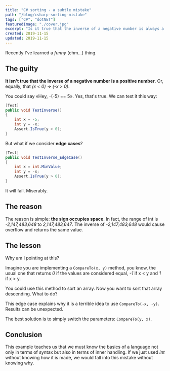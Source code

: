 ```yaml
---
title: "C# sorting - a subtle mistake"
path: "/blog/csharp-sorting-mistake"
tags: ["C#", "dotNET"]
featuredImage: "./cover.jpg"
excerpt: "Is it true that the inverse of a negative number is always a positive number? If you think it's true, you might get a subtle error while implementing comparison."
created: 2019-11-15
updated: 2019-11-15
---
```


Recently I've learned a _funny_ (ehm...) thing.

## The guilty

__It isn't true that the inverse of a negative number is a positive number__. Or, equally, that _(x < 0) => (-x > 0)_.

You could say «Hey, -(-5) == 5». Yes, that's true. 
We can test it this way:

```cs
[Test]
public void TestInverse()
{
    int x = -5;
    int y = -x;
    Assert.IsTrue(y > 0);
}
```

But what if we consider __edge cases__? 

```cs
[Test]
public void TestInverse_EdgeCase()
{
    int x = int.MinValue;
    int y = -x;
    Assert.IsTrue(y > 0);
}
```

It will fail. Miserably.

## The reason

The reason is simple: __the sign occupies space__.
In fact, the range of int is _-2,147,483,648_ to _2,147,483,647_. The inverse of _-2,147,483,648_ would cause overflow and returns the same value.

## The lesson

Why am I pointing at this? 

Imagine you are implementing a `CompareTo(x, y)` method, you know, the usual one that returns _0_ if the values are considered equal, _-1_ if x < y and _1_ if x > y.

You could use this method to sort an array.
Now you want to sort that array descending. What to do?

This edge case explains why it is a terrible idea to use `CompareTo(-x, -y)`. Results can be unexpected.

The best solution is to simply switch the parameters: `CompareTo(y, x)`.

## Conclusion

This example teaches us that we must know the basics of a language not only in terms of syntax but also in terms of inner handling. If we just used _int_ without knowing how it is made, we would fall into this mistake without knowing why.
